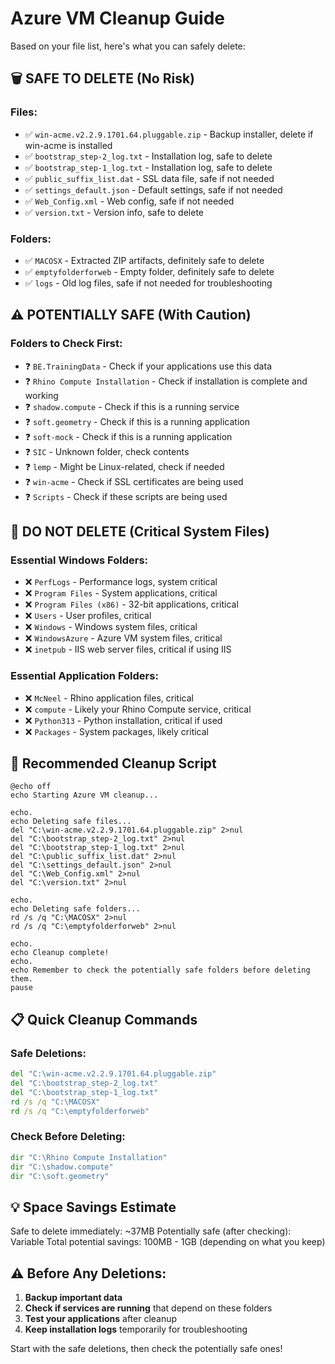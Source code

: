 # Azure VM Cleanup Guide

Based on your file list, here's what you can safely delete:

## 🗑️ **SAFE TO DELETE (No Risk)**

### Files:
- ✅ `win-acme.v2.2.9.1701.64.pluggable.zip` - Backup installer, delete if win-acme is installed
- ✅ `bootstrap_step-2_log.txt` - Installation log, safe to delete
- ✅ `bootstrap_step-1_log.txt` - Installation log, safe to delete
- ✅ `public_suffix_list.dat` - SSL data file, safe if not needed
- ✅ `settings_default.json` - Default settings, safe if not needed
- ✅ `Web_Config.xml` - Web config, safe if not needed
- ✅ `version.txt` - Version info, safe to delete

### Folders:
- ✅ `MACOSX` - Extracted ZIP artifacts, definitely safe to delete
- ✅ `emptyfolderforweb` - Empty folder, definitely safe to delete
- ✅ `logs` - Old log files, safe if not needed for troubleshooting

## ⚠️ **POTENTIALLY SAFE (With Caution)**

### Folders to Check First:
- ❓ `BE.TrainingData` - Check if your applications use this data
- ❓ `Rhino Compute Installation` - Check if installation is complete and working
- ❓ `shadow.compute` - Check if this is a running service
- ❓ `soft.geometry` - Check if this is a running application
- ❓ `soft-mock` - Check if this is a running application
- ❓ `SIC` - Unknown folder, check contents
- ❓ `lemp` - Might be Linux-related, check if needed
- ❓ `win-acme` - Check if SSL certificates are being used
- ❓ `Scripts` - Check if these scripts are being used

## 🚫 **DO NOT DELETE (Critical System Files)**

### Essential Windows Folders:
- ❌ `PerfLogs` - Performance logs, system critical
- ❌ `Program Files` - System applications, critical
- ❌ `Program Files (x86)` - 32-bit applications, critical  
- ❌ `Users` - User profiles, critical
- ❌ `Windows` - Windows system files, critical
- ❌ `WindowsAzure` - Azure VM system files, critical
- ❌ `inetpub` - IIS web server files, critical if using IIS

### Essential Application Folders:
- ❌ `McNeel` - Rhino application files, critical
- ❌ `compute` - Likely your Rhino Compute service, critical
- ❌ `Python313` - Python installation, critical if used
- ❌ `Packages` - System packages, likely critical

## 🧹 **Recommended Cleanup Script**

```batch
@echo off
echo Starting Azure VM cleanup...

echo.
echo Deleting safe files...
del "C:\win-acme.v2.2.9.1701.64.pluggable.zip" 2>nul
del "C:\bootstrap_step-2_log.txt" 2>nul
del "C:\bootstrap_step-1_log.txt" 2>nul
del "C:\public_suffix_list.dat" 2>nul
del "C:\settings_default.json" 2>nul
del "C:\Web_Config.xml" 2>nul
del "C:\version.txt" 2>nul

echo.
echo Deleting safe folders...
rd /s /q "C:\MACOSX" 2>nul
rd /s /q "C:\emptyfolderforweb" 2>nul

echo.
echo Cleanup complete!
echo.
echo Remember to check the potentially safe folders before deleting them.
pause
```

## 📋 **Quick Cleanup Commands**

### Safe Deletions:
```cmd
del "C:\win-acme.v2.2.9.1701.64.pluggable.zip"
del "C:\bootstrap_step-2_log.txt"
del "C:\bootstrap_step-1_log.txt"
rd /s /q "C:\MACOSX"
rd /s /q "C:\emptyfolderforweb"
```

### Check Before Deleting:
```cmd
dir "C:\Rhino Compute Installation"
dir "C:\shadow.compute"
dir "C:\soft.geometry"
```

## 💡 **Space Savings Estimate**

Safe to delete immediately: ~37MB
Potentially safe (after checking): Variable
Total potential savings: 100MB - 1GB (depending on what you keep)

## ⚠️ **Before Any Deletions:**
1. **Backup important data**
2. **Check if services are running** that depend on these folders
3. **Test your applications** after cleanup
4. **Keep installation logs** temporarily for troubleshooting

Start with the safe deletions, then check the potentially safe ones!
